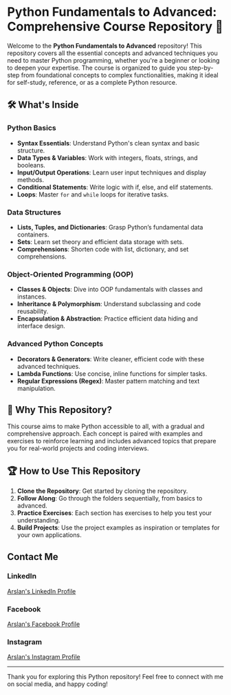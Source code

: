 # Python Fundamentals to Advanced: Comprehensive Course Repository 🐍

Welcome to the **Python Fundamentals to Advanced** repository! This repository covers all the essential concepts and advanced techniques you need to master Python programming, whether you're a beginner or looking to deepen your expertise. The course is organized to guide you step-by-step from foundational concepts to complex functionalities, making it ideal for self-study, reference, or as a complete Python resource.

## 🛠️ What's Inside

### Python Basics
- **Syntax Essentials**: Understand Python's clean syntax and basic structure.
- **Data Types & Variables**: Work with integers, floats, strings, and booleans.
- **Input/Output Operations**: Learn user input techniques and display methods.
- **Conditional Statements**: Write logic with if, else, and elif statements.
- **Loops**: Master `for` and `while` loops for iterative tasks.

### Data Structures
- **Lists, Tuples, and Dictionaries**: Grasp Python’s fundamental data containers.
- **Sets**: Learn set theory and efficient data storage with sets.
- **Comprehensions**: Shorten code with list, dictionary, and set comprehensions.

### Object-Oriented Programming (OOP)
- **Classes & Objects**: Dive into OOP fundamentals with classes and instances.
- **Inheritance & Polymorphism**: Understand subclassing and code reusability.
- **Encapsulation & Abstraction**: Practice efficient data hiding and interface design.

### Advanced Python Concepts
- **Decorators & Generators**: Write cleaner, efficient code with these advanced techniques.
- **Lambda Functions**: Use concise, inline functions for simpler tasks.
- **Regular Expressions (Regex)**: Master pattern matching and text manipulation.

## 🎯 Why This Repository?
This course aims to make Python accessible to all, with a gradual and comprehensive approach. Each concept is paired with examples and exercises to reinforce learning and includes advanced topics that prepare you for real-world projects and coding interviews.

## 🏆 How to Use This Repository
1. **Clone the Repository**: Get started by cloning the repository.
2. **Follow Along**: Go through the folders sequentially, from basics to advanced.
3. **Practice Exercises**: Each section has exercises to help you test your understanding.
4. **Build Projects**: Use the project examples as inspiration or templates for your own applications.

## Contact Me

### LinkedIn
[Arslan's LinkedIn Profile](https://www.linkedin.com/in/arslan4546/)

### Facebook
[Arslan's Facebook Profile](https://www.facebook.com/Arslan4546)
### Instagram
[Arslan's Instagram Profile](https://www.instagram.com/arslantariq4546/)

---

Thank you for exploring this Python repository! Feel free to connect with me on social media, and happy coding!
